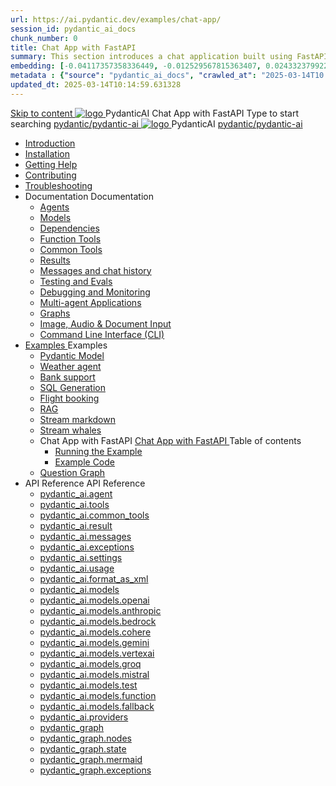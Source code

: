 ```yaml
---
url: https://ai.pydantic.dev/examples/chat-app/
session_id: pydantic_ai_docs
chunk_number: 0
title: Chat App with FastAPI
summary: This section introduces a chat application built using FastAPI and PydanticAI, providing links to installation, troubleshooting, and contributing guidelines.
embedding: [-0.04117357358336449, -0.012529567815363407, 0.024332379922270775, -0.023563694208860397, 0.02757483348250389, -0.0008796204347163439, -0.04704353213310242, 0.008832891471683979, 0.003125404007732868, 0.018043138086795807, 0.013326205313205719, -0.08011096715927124, -0.029265940189361572, -0.032312728464603424, 0.023116460070014, -0.001353060593828559, -0.034017812460660934, 0.005303927697241306, 0.00018922321032732725, 0.043689269572496414, 0.05151588097214699, 0.0023899120278656483, 0.010572914965450764, 0.008658190257847309, -0.0035551688633859158, 0.0017400237265974283, 0.009692421182990074, 0.050202127546072006, 0.0073374491184949875, -0.04567387327551842, 0.027826402336359024, -0.008742046542465687, -0.010880389250814915, 0.010468094609677792, 0.02757483348250389, 0.023745384067296982, 0.005296939518302679, 0.023969000205397606, -0.0026222646702080965, 0.01727445237338543, 0.025310706347227097, -0.0399995818734169, 0.04176056757569313, 0.013647655956447124, -0.05526147410273552, 0.010677735321223736, 0.0004786812060046941, 0.035694945603609085, 0.023955024778842926, 0.009007592685520649, -0.10169006139039993, 0.0011346840765327215, -0.051991067826747894, 0.011145934462547302, -0.0279801394790411, -0.005517063196748495, -0.03393395617604256, 0.020600762218236923, 0.004343071021139622, -0.012208118103444576, 0.02108992636203766, -0.007134796120226383, -0.028874609619379044, 0.05514966696500778, -0.03790316730737686, 0.004681991413235664, -0.06624668836593628, 0.02138342335820198, -0.07083084434270859, -0.02244560606777668, 0.03617013245820999, 0.026470722630620003, -0.03963620215654373, -0.07770708203315735, -0.008567345328629017, -0.03449299931526184, 0.017344333231449127, 0.10040425509214401, -0.009252173826098442, -0.0684269592165947, -0.0094688031822443, 0.04391288757324219, -0.00603068433701992, -0.017022881656885147, -0.025087088346481323, -0.02416466549038887, -0.0206846185028553, -0.017414212226867676, -0.008189991116523743, -0.012774149887263775, -0.00297865504398942, 0.012536556459963322, -0.041620805859565735, -0.0034416131675243378, 0.08642816543579102, 0.021495232358574867, 0.012389807030558586, 0.005733692552894354, 0.012906922958791256, 0.019804125651717186, 0.02828761376440525, -0.02624710462987423, -0.04545025900006294, 0.028119901195168495, 0.04094995558261871, -0.012243058532476425, 0.011243767105042934, -0.006474425550550222, -0.018574228510260582, -0.008364692330360413, -0.10862220078706741, -0.029265940189361572, -0.02627505734562874, 0.0196923166513443, -0.061271194368600845, 0.009727361612021923, 0.020516905933618546, -0.008120110258460045, 0.015401655808091164, -0.05478628724813461, -0.030551740899682045, 0.007379377726465464, 0.020083647221326828, 0.008343728259205818, 0.029237989336252213, -0.0027847366873174906, -0.02627505734562874, -0.0179453045129776, -0.047490768134593964, -0.009224222041666508, 0.009014580398797989, -0.005447182804346085, 0.03488432988524437, -0.03552722930908203, 0.004825246520340443, -0.012543544173240662, -0.03941258415579796, -0.011858715675771236, -0.020810402929782867, 0.02932184562087059, 0.02627505734562874, -0.02929389290511608, -0.00395523477345705, 0.04078224301338196, -0.01499634888023138, 0.0021243663504719734, -0.030551740899682045, -0.0035097466316074133, -0.03323515132069588, -7.3156115831807256e-06, 0.04793800041079521, 0.023982977494597435, -0.024737685918807983, -0.026344936341047287, -0.043269988149404526, 0.0196224357932806, 0.039496440440416336, 0.014618994668126106, -0.00725359283387661, -0.055093761533498764, -0.026498673483729362, 0.04114561900496483, -0.04961513355374336, -0.013018731027841568, -0.03994367644190788, -0.014241639524698257, -0.047490768134593964, -0.016799265518784523, -0.05408748239278793, -0.059817682951688766, -0.0262331273406744, -0.03105488047003746, -0.011998476460576057, -0.002202981850132346, 0.019217129796743393, -0.015094181522727013, -0.009699408896267414, -0.02695988491177559, -0.009252173826098442, -0.04097790643572807, -0.016505766659975052, -0.0010761591838672757, -0.03446504846215248, -0.03491228073835373, -0.017162643373012543, -0.027127597481012344, 0.014045974239706993, 0.004985971376299858, -0.032284777611494064, 0.04908404126763344, 0.00865120254456997, 0.026079392060637474, 0.0290423221886158, 0.024024905636906624, 0.02272512950003147, -0.028846656903624535, 0.06853876262903214, -0.01965038850903511, 0.016366006806492805, 0.016435885801911354, -0.006453461479395628, 0.008581321686506271, 0.027043741196393967, 0.00980423018336296, 0.013822357170283794, -0.03410166874527931, 0.0039657168090343475, 0.0033228162210434675, -0.015667201951146126, -0.018532300367951393, 0.05394772067666054, -0.04804981127381325, 0.02898641861975193, -0.01139750424772501, -0.03636579588055611, -0.022878864780068398, -0.05825236067175865, 0.009084461256861687, -0.003565650898963213, 0.05316505953669548, -0.04802186042070389, 0.0748000517487526, 0.02378731220960617, -0.009217234328389168, -0.0037770394701510668, 0.026750244200229645, 0.048552948981523514, -0.04754666984081268, 0.009615552611649036, 0.03136235475540161, 0.01765180565416813, 0.014073926955461502, -0.011516300961375237, -0.01897953636944294, 0.03907715901732445, -0.06915371119976044, 0.014311520382761955, -0.0007219525869004428, 0.0023497308138757944, 0.006649126764386892, -0.0047274138778448105, 0.015457560308277607, 0.025632156059145927, 0.017819520086050034, 0.02619119919836521, -0.0007206423324532807, -0.027141574770212173, -0.056463420391082764, 0.037847261875867844, 0.05512171611189842, 0.04455578699707985, -0.022291868925094604, 0.009056508541107178, -0.013235361315310001, 0.0011870944872498512, -0.04039091244339943, -0.009692421182990074, -0.007819624617695808, -0.022543439641594887, 0.01399006973952055, -0.0008944700239226222, 0.0304119810461998, -0.017665782943367958, 0.0023287667427212, -0.0012386313173919916, -0.029126180335879326, -0.015723105520009995, 0.029517510905861855, -0.05758150666952133, -0.03270405903458595, 0.02553432434797287, 0.03767954930663109, 0.05590437725186348, -0.013752476312220097, -0.04209599643945694, 0.028846656903624535, -0.01398308202624321, 0.014493209309875965, 0.02004171907901764, -0.005967792123556137, -0.013123552314937115, -0.0072815450839698315, 0.04039091244339943, 0.028734849765896797, 0.007903480902314186, 0.035359516739845276, 0.016980953514575958, -0.015946723520755768, -0.015261894091963768, 0.0013670367188751698, 0.014535137452185154, 0.031278498470783234, 0.003951740451157093, -0.03102692775428295, 0.04050271958112717, 0.002566360170021653, 0.07004818320274353, 0.03944053873419762, 0.02895846590399742, -0.013906213454902172, 0.05104069411754608, 0.013074635528028011, -0.012494628317654133, -0.00508031016215682, -0.0032721529714763165, 0.008811927400529385, -0.01798723265528679, -0.006404545158147812, 0.05551304668188095, -0.04796595498919487, -0.04858090355992317, 0.03337491303682327, 0.005391278304159641, -0.04382903128862381, -0.020796427503228188, -0.03636579588055611, 0.056407514959573746, -0.034744568169116974, 0.043689269572496414, -0.04148104786872864, -0.06943323463201523, -0.036785077303647995, 0.04687581956386566, 0.01928700879216194, -0.07138989120721817, -0.0117119662463665, 0.027015790343284607, -0.00383643782697618, -0.020614737644791603, -0.025310706347227097, 0.02452804520726204, -0.034325286746025085, -0.013368133455514908, 0.023228267207741737, -0.004675003234297037, -0.014912492595613003, -0.0245559960603714, 0.019943885505199432, 0.0017321620834991336, 0.04285070300102234, -0.045366398990154266, -0.03449299931526184, -0.05769331380724907, -0.019566532224416733, -0.005216577090322971, 0.006911178585141897, 0.015667201951146126, 0.03821064159274101, -0.017344333231449127, -0.007665887475013733, -0.013263313099741936, -0.00967844482511282, 0.02247355878353119, 0.017861448228359222, -0.002989137079566717, -0.00697756465524435, -0.02830159105360508, -0.03354262560606003, -0.041620805859565735, 0.016366006806492805, -0.06222157180309296, -0.0020999081898480654, -0.0025855773128569126, -0.004633075091987848, 0.0010595626663416624, 0.021984396502375603, -0.022711152210831642, -0.03930077701807022, -0.010468094609677792, -0.01481465995311737, 0.01658962294459343, 0.010922317393124104, -0.004199816379696131, -0.01363367959856987, -0.03275996446609497, -0.040894050151109695, -0.02796616405248642, 0.005572967231273651, -0.004706449806690216, 0.030803311616182327, 0.013130540028214455, -0.010978221893310547, 0.00879795104265213, 0.0158209390938282, 0.05168359354138374, 0.02209620364010334, 0.00038128532469272614, 0.018029160797595978, 0.003041547490283847, 0.05635160952806473, 0.06440184265375137, -0.03561108559370041, -0.0077846841886639595, -0.000310312956571579, 0.04863680526614189, 0.005775620695203543, 0.0035219755955040455, 0.0035446868278086185, 0.055708710104227066, 0.014066938310861588, 0.004101983737200499, 0.00483922241255641, -0.023354053497314453, 0.010964245535433292, -0.003293117042630911, 0.01587684266269207, 0.05651932209730148, 0.02721145562827587, 0.011691002175211906, -0.01661757566034794, 0.03963620215654373, -0.027546880766749382, 0.01966436393558979, -0.03488432988524437, -0.020279312506318092, -0.03382214903831482, 0.008567345328629017, 0.017344333231449127, 0.01051701046526432, 0.04408060014247894, -0.005335373803973198, -0.08318571001291275, -0.039468489587306976, -0.006757441442459822, -0.06406641751527786, 0.04860885441303253, 0.08022277802228928, -0.02764471434056759, -0.012809090316295624, -0.029936792328953743, -0.008015289902687073, -0.003885354148223996, 0.05344458296895027, 0.002293826313689351, 0.012466675601899624, -0.03904920816421509, -0.0038189676124602556, 0.036393746733665466, 0.008057218044996262, 0.0011250755051150918, 0.016086483374238014, -0.05291349068284035, -0.036421701312065125, 0.02689000405371189, -0.013605727814137936, -0.02620517648756504, 0.011788834817707539, -0.02071257121860981, -0.02800809219479561, -0.02174680121243, -0.003076487686485052, -0.006177433300763369, 0.00826685968786478, 0.01797325722873211, -0.021942466497421265, -0.06825923919677734, 0.04729510098695755, 0.016743360087275505, 0.041592855006456375, 0.0050383820198476315, 0.05587642267346382, 0.023549718782305717, -0.04656834527850151, 0.027071693912148476, 0.003724629059433937, -0.00897963996976614, 0.0586995929479599, 0.007138289976865053, 0.028203757479786873, 0.01223606988787651, 0.031250547617673874, -0.022906817495822906, -0.0022623802069574594, -0.021858610212802887, -0.021173782646656036, -0.021299567073583603, 0.05182335525751114, 0.0392448715865612, -0.016407934948801994, 0.026442769914865494, 0.019818101078271866, -0.01002784725278616, -0.013850308954715729, 0.012844030745327473, -0.007568054832518101, 0.06037672609090805, -0.01832265965640545, -0.03854606673121452, 0.0028965454548597336, 0.009587600827217102, -0.020880283787846565, 0.01447923295199871, 0.04556206613779068, -0.01759590208530426, -0.0022239459212869406, -0.011152923107147217, -0.04494711756706238, -0.013438014313578606, -0.006118034943938255, -0.014353448525071144, 0.00013539340579882264, -0.024653829634189606, -0.019552554935216904, 0.022557415068149567, 0.007071903441101313, -0.04751871898770332, 0.003626796416938305, -0.002340995706617832, -0.004454880021512508, 0.03899330273270607, -0.04321408271789551, -0.01763783022761345, 0.012837042100727558, 0.035024091601371765, 0.013843321241438389, 0.03183754161000252, -0.007463234011083841, 0.03035607561469078, -0.00879096332937479, 0.008497465401887894, 0.02387116849422455, -0.02793821133673191, 0.015192014165222645, 0.0030887166503816843, -0.00023366282403003424, -0.018071088939905167, -0.03172573447227478, -0.032927677035331726, -0.013794404454529285, -0.011977512389421463, 0.030607646331191063, 0.008595298044383526, 0.014367424882948399, -0.008385656401515007, -0.06289242208003998, 0.005800079088658094, -0.004982477519661188, -0.00602719048038125, -0.03443709388375282, -0.025436490774154663, -0.012823065742850304, 0.01346596609801054, -0.012424747459590435, 0.005073321983218193, 2.616423080326058e-05, 0.01835061050951481, -0.0026065416168421507, 0.0028598580975085497, -0.008106134831905365, 0.008399632759392262, 0.08117315173149109, -0.023619597777724266, 0.022655248641967773, -0.021802706643939018, 0.0186301339417696, 0.025087088346481323, -0.011097018606960773, -0.0094688031822443, 0.018713990226387978, 0.0005214830162003636, 0.009790253825485706, -0.024248523637652397, 0.02483551949262619, 0.023032601922750473, -0.029824985191226006, 0.029517510905861855, 0.025785893201828003, -0.012145225889980793, -0.051627691835165024, 0.006460449192672968, -0.0059887561947107315, -0.007131301797926426, -0.029797032475471497, -0.012424747459590435, -0.004793800413608551, 0.002155812457203865, -0.012662340886890888, -0.014954420737922192, -0.02898641861975193, 0.006142493337392807, -0.03494023531675339, -0.02040509693324566, 0.00018660268688108772, 0.015024300664663315, -0.0392448715865612, 0.009343018755316734, -0.010607855394482613, 0.0029699199367314577, 0.013514882884919643, 0.008895783685147762, 0.028790753334760666, -0.018518324941396713, -0.00715226586908102, -0.020838355645537376, -0.013095599599182606, 0.0051781428046524525, 0.04178852215409279, -0.0100348349660635, -0.040586575865745544, 0.002402141224592924, -0.003902824129909277, -0.04340974614024162, -0.020251359790563583, 0.018783871084451675, -0.0006546926451846957, 0.004510784521698952, -0.00383643782697618, 0.010572914965450764, -0.007036963477730751, -0.012606436386704445, -0.016128411516547203, -0.028427375480532646, -0.0006027190247550607, -0.05120840668678284, 0.004737895913422108, 0.027826402336359024, -0.03829449787735939, 0.01654769480228424, 0.05213082954287529, -0.04069838672876358, -0.004357047379016876, 0.002456298563629389, 0.03488432988524437, 0.011201838962733746, -0.000828957068733871, 0.008714094758033752, -0.016114436089992523, -0.05310915783047676, -0.020754499360919, -0.013661631383001804, -0.01103412639349699, 0.039188966155052185, 0.03197730332612991, 0.02560420334339142, -0.004018126986920834, 0.011062078177928925, -0.009049520827829838, -0.01823880337178707, -0.0018378563690930605, -0.025785893201828003, 0.015164061449468136, 0.02486347034573555, -0.006163457408547401, -0.021970419213175774, 0.03002065047621727, -0.026079392060637474, -0.015653224661946297, -0.01034230925142765, 0.019915934652090073, -0.003742099041119218, -0.0005262873019091785, 0.0018535794224590063, 0.02761676162481308, -0.0013600486563518643, 0.02652662619948387, -0.02037714421749115, 0.0003786647866945714, -0.03357057645916939, -0.027071693912148476, 0.03150211647152901, -0.044388074427843094, 0.03795907273888588, 0.010740628466010094, -0.007938421331346035, -0.027351215481758118, 0.039859820157289505, 0.028119901195168495, 0.04380107671022415, 0.006705031264573336, 0.007945409044623375, -0.01823880337178707, 0.021439328789711, 0.024374308064579964, 0.03418552502989769, 0.004025115165859461, -0.014660922810435295, 0.010216524824500084, -0.066302590072155, 0.0012814331566914916, 0.006802863907068968, -0.030859215185046196, 0.004629581235349178, -0.08240304887294769, 0.025618180632591248, 0.06865057349205017, -0.01691107451915741, 0.016044555231928825, 0.03577880188822746, 0.007183712441474199, 0.038126785308122635, 0.013514882884919643, -0.008825902827084064, 0.015583344735205173, 0.006537317764014006, 0.0022885852959007025, 0.015024300664663315, -0.025674084201455116, 0.03586265817284584, -0.013843321241438389, -0.12891548871994019, -0.02694590948522091, 0.009119401685893536, 0.009909050539135933, -0.018825799226760864, -0.026778195053339005, -0.0033315513283014297, 0.002220451831817627, 0.0021016551181674004, 0.048133667558431625, -0.02315838821232319, -0.01870001293718815, 0.0030345593113452196, -0.026694338768720627, 0.01997183822095394, -0.02831556648015976, 0.014066938310861588, -0.004668015521019697, 0.0018675555475056171, -0.011320635676383972, -0.0234938133507967, -0.020433049649000168, 0.027714593335986137, -0.009538684040307999, 0.003860895987600088, 0.0044863261282444, -0.032620202749967575, -0.009454827755689621, 0.03035607561469078, -0.02208222821354866, 0.0027864836156368256, 0.0017644818872213364, -0.0011573953088372946, 0.019538579508662224, -0.01765180565416813, 0.014451281167566776, -0.01617034152150154, -0.04933561012148857, 0.019943885505199432, -0.03510794788599014, 0.0093150669708848, -0.005789597053080797, -0.010915329679846764, -0.016407934948801994, -0.002066714921966195, -0.026400841772556305, -0.0352756604552269, 0.017456140369176865, 0.04863680526614189, -0.007386365439742804, -0.0057616448029875755, 0.002307802438735962, 0.0120543809607625, -0.01073363982141018, 0.002765519544482231, -0.004608617164194584, -0.003132391953840852, 0.008497465401887894, 0.01721854694187641, -0.013165480457246304, 0.008532404899597168, -0.007239616475999355, 0.01589081808924675, -0.03941258415579796, 0.02621915191411972, 0.0029821491334587336, -0.014493209309875965, 0.013298253528773785, -0.015164061449468136, -0.021942466497421265, -0.002538408152759075, -0.019161224365234375, 0.00395523477345705, 0.0008385656401515007, 0.01038423739373684, 0.02206825278699398, -0.034660711884498596, 0.00045509656774811447, -0.024793591350317, 0.021634994074702263, -0.007686851546168327, -0.01790337637066841, -0.009601576253771782, -0.0010857677552849054, 0.0015295087359845638, 0.004444397985935211, -0.0051816366612911224, 0.0081340866163373, -0.01589081808924675, -0.044360123574733734, -0.019874004647135735, -0.03823859244585037, 0.0067993695847690105, -0.0024126232601702213, -0.016645528376102448, 0.011621122248470783, -0.02174680121243, 0.014192723669111729, -0.10375852137804031, -0.015751058235764503, -0.01829470694065094, -0.006044660694897175, 0.0469876267015934, -0.01797325722873211, 0.0021977408323436975, 0.019259057939052582, -0.007190700154751539, -0.03141826018691063, 0.017442164942622185, 0.000802751921582967, -0.03323515132069588, 0.0006494516273960471, 0.036086276173591614, -0.02419261820614338, 0.04659629613161087, 0.003013595240190625, 0.03169777989387512, -0.003829449648037553, -0.023717431351542473, 0.0015277618076652288, -0.0028581111691892147, 0.05207492411136627, -0.04452783614397049, 0.011069066822528839, 0.001133810612373054, 0.027532905340194702, 0.026372889056801796, 0.015457560308277607, -0.017120715230703354, -0.02862304076552391, -0.00012753185001201928, 0.0296572707593441, -0.020447025075554848, 0.04757462441921234, -0.0013757717097178102, 0.02796616405248642, 0.01593274623155594, -0.008714094758033752, -0.006705031264573336, -0.0186301339417696, 0.029964745044708252, 0.015052253380417824, 0.040586575865745544, 0.00655129412189126, -0.026037462055683136, -0.0025122028309851885, -0.012515592388808727, 0.010747616179287434, 0.009224222041666508, 0.041620805859565735, 0.004636568948626518, 0.015765033662319183, 0.020978117361664772, 0.043605413287878036, -0.04106176272034645, 0.022501511499285698, 0.018448444083333015, 0.0027864836156368256, 0.0029838960617780685, 0.016645528376102448, -0.005335373803973198, -0.01931496150791645, -0.014744779095053673, -0.0015347497537732124, -0.04217985272407532, -0.0004760606971103698, -0.009231209754943848, -0.006544305942952633, 0.004402469377964735, 0.02482154220342636, 0.0021750296000391245, -0.009937002323567867, -0.006628162693232298, 0.014073926955461502, 0.018895678222179413, 0.010048811323940754, -0.01104111410677433, -0.0374000258743763, 0.0258557740598917, -0.060600344091653824, -0.025059135630726814, 0.021271614357829094, -0.01800120808184147, -0.016505766659975052, 0.009014580398797989, -0.011823775246739388, 0.011704978533089161, -0.016449863091111183, 0.02489142306149006, -0.021257638931274414, 0.005600919481366873, 0.008434572257101536, -0.011439432390034199, 0.007875529117882252, -0.015443583950400352, 0.01793132908642292, 0.023284172639250755, -0.0018203862709924579, 0.046736057847738266, 0.030523788183927536, -0.020433049649000168, 0.015415631234645844, -0.019580507650971413, 0.03407371789216995, -0.009657480753958225, -0.024416236206889153, -0.00542971258983016, 0.00585598312318325, 0.018923630937933922, 0.010530986823141575, 0.007344437297433615, 0.0029734140262007713, -0.02862304076552391, -0.01938484236598015, 0.06473726779222488, -0.005069828126579523, -0.05285758525133133, 0.002169788582250476, 0.01791735179722309, -0.01593274623155594, 0.0025436491705477238, 0.04142514243721962, -0.01696697808802128, -0.015806961804628372, 0.001818639226257801, 0.0036966768093407154, -0.009545671753585339, -0.010698700323700905, 0.016058532521128654, 0.004343071021139622, -0.03759569302201271, 0.044388074427843094, 0.009461815468966961, -0.005716222338378429, 0.026792172342538834, -0.029098227620124817, -0.0003301852266304195, 0.010048811323940754, 0.006771417334675789, -0.008022277615964413, -0.014136819168925285, -0.009720372967422009, -0.03770750015974045, -0.01468887459486723, -0.004074031487107277, 0.004741389770060778, -0.0028126889374107122, -0.014786707237362862, 0.04271094128489494, -0.012732221744954586, -0.008259871043264866, 0.034017812460660934, 0.0018168921815231442, 0.04131333529949188, -0.017819520086050034, -0.053360726684331894, -0.029098227620124817, -0.021537160500884056, 0.004524760413914919, 0.04497506842017174, 0.016673479229211807, -0.029265940189361572, -0.008148062974214554, -0.00897963996976614, -0.028525207191705704, -0.004514278378337622, -0.025352634489536285, 0.007616971153765917, -0.023228267207741737, 0.012243058532476425, 0.035415422171354294, 0.016757337376475334, 0.021579088643193245, 0.0781543180346489, 0.05693860724568367, 0.010314357466995716, -0.024374308064579964, 0.0323965847492218, -0.02831556648015976, -0.017358308658003807, 0.006345146801322699, 0.02208222821354866, 0.03309538960456848, -0.006226349622011185, -0.0014011034509167075, 0.026456745341420174, -0.018462419509887695, 0.022585367783904076, 0.029210036620497704, -0.00157842505723238, -0.010656771250069141, 0.04304637014865875, -0.00697756465524435, 0.007019493263214827, 0.022571392357349396, 0.0009687180281616747, -0.006795875728130341, 0.0032826350070536137, 0.019887981936335564, 0.01399006973952055, 0.02521287277340889, -0.017791567370295525, 0.0036722186487168074, 0.02901437133550644, -0.02454202063381672, -0.02208222821354866, 0.01865808479487896, 0.02065666764974594, -0.009398923255503178, 0.0009870616486296058, -0.0013277289690449834, -0.008853855542838573, -0.01828073151409626, 0.015946723520755768, -0.026484698057174683, -0.002989137079566717, -0.023395981639623642, -0.013081624172627926, -0.027029765769839287, -0.025450466200709343, -0.03217296674847603, 0.010265440680086613, -0.005583449732512236, 0.015303823165595531, 0.00045203929767012596, 0.020111599937081337, 0.006837803870439529, 0.006949612870812416, -0.004514278378337622, 0.011257743462920189, -0.03035607561469078, -0.004290660843253136, 0.03636579588055611, -0.009063497185707092, 0.023661527782678604, 0.01763783022761345, 0.030104506760835648, -0.010782556608319283, -0.011432444676756859, 0.006960094906389713, 0.007351425476372242, -0.026065414771437645, 0.017749639227986336, 0.025031184777617455, 0.032648153603076935, 0.0351358987390995, -0.0011670038802549243, -0.01583491452038288, -0.018140969797968864, 0.030244266614317894, 0.0196224357932806, -0.005447182804346085, 0.018839774653315544, -0.008818915113806725, 0.017805542796850204, 0.0017828254494816065, -0.009440851397812366, 0.00948976818472147, 0.007442269939929247, 0.03385009989142418, -3.1091349228518084e-05, -0.01450718566775322, -0.012557520531117916, -0.02835749462246895, -0.005821043159812689, -0.00791745726019144, 0.025380587205290794, 0.04517073556780815, -0.023032601922750473, 0.026414817199110985, 0.007665887475013733, 0.01381536852568388, -0.013375122100114822, -0.025003232061862946, -0.00760998297482729, -0.02205427549779415, -0.001091008773073554, -0.016100460663437843, -0.03206115961074829, 0.0065233418717980385, -0.0107196643948555, -0.014926468022167683, 0.017763614654541016, -0.010258452966809273, -0.0031970315612852573, -0.04209599643945694, -0.006401050835847855, 0.012564508244395256, 0.03183754161000252, 0.01685516908764839, -0.007344437297433615, -0.019943885505199432, -0.00690419040620327, -0.0033979378640651703, -0.0038084855768829584, 0.0038329437375068665, 0.010845448821783066, -0.025771917775273323, 0.013731512241065502, 0.027812426909804344, 0.010251465253531933, 0.00033826514845713973, 0.016086483374238014, 0.009063497185707092, -0.005586943589150906, -0.06770019978284836, 0.05548509210348129, 0.0213694479316473, -0.0245559960603714, -0.026428792625665665, 0.03147416189312935, 0.014178747311234474, 0.011446421034634113, 0.005412242375314236, -0.057525601238012314, -0.01728842779994011, -0.03566699102520943, -0.0056253778748214245, 0.0169530026614666, 0.028706897050142288, 0.014968396164476871, 0.01297680288553238, 0.0011862210230901837, -0.019189177080988884, 0.006946118548512459, 0.012871982529759407, 0.02076847478747368, -0.01120882760733366, 0.021299567073583603, 0.0027864836156368256, -0.013941153883934021, 0.02595360577106476, -0.06004130095243454, -0.008881807327270508, -0.06300423294305801, 0.00844854861497879, -0.0012604689691215754, -0.05243830382823944, 0.005118744447827339, -0.013619703240692616, -0.01499634888023138, -0.005803572945296764, 0.03323515132069588, -0.018881702795624733, 2.3680197500652866e-06, 0.0036477604880928993, -0.02445816434919834, -0.0022431630641222, 0.09006194770336151, -0.0075051626190543175, -0.026414817199110985, 0.03211706504225731, 0.01590479537844658, 0.016324076801538467, 0.0014631223166361451, 0.009706397540867329, -0.0010333574609830976, -0.020502930507063866, -0.01693902537226677, 0.026638435199856758, 0.03220092132687569, -0.011439432390034199, 0.006939130835235119, -0.009063497185707092, -0.0010857677552849054, 0.018881702795624733, 0.02141137607395649, 0.0018081571906805038, 0.017749639227986336, 0.03829449787735939, -0.02350779063999653, -0.006935636512935162, 0.01103412639349699, -0.002255392260849476, 0.018378563225269318, -0.025799868628382683, 0.026652410626411438, 0.05942635238170624, 0.009021569043397903, -0.06155071780085564, -0.009021569043397903, 0.004598134662955999, -0.022850913926959038, 0.046791963279247284, -0.0038224617019295692, -0.022333798930048943, -0.009790253825485706, -0.00019621125829871744, 0.01788940094411373, -0.0005306547973304987, -0.004304636735469103, -0.010188572108745575, 0.0021732826717197895, 0.0049195848405361176, 0.030244266614317894, -0.030104506760835648, 0.014926468022167683, 0.012536556459963322, -0.015331774950027466, 0.019790148362517357, -0.003934270236641169, -0.010489058680832386, -0.0169530026614666, -0.01868603751063347, -0.0063521345146000385, 0.06563173979520798, 0.03139030560851097, 0.02174680121243, -0.046791963279247284, 0.013256325386464596, -0.004395481664687395, 0.023423932492733, -0.02317236363887787, -0.060600344091653824, -0.004811270162463188, -0.016352029517292976, 0.0053144097328186035, 0.03354262560606003, -0.011991488747298717, 0.019245080649852753, 0.018196873366832733, 0.0028581111691892147, 0.02139740064740181, 0.035694945603609085, -0.00490560894832015, -0.00013779554865323007, 0.017162643373012543, 0.03516385331749916, -0.013158492743968964, -0.012333902530372143, -0.006792381405830383, 0.03108283318579197, -0.008846867829561234, -0.02173282578587532, 0.021998371928930283, 0.008189991116523743, -0.021607041358947754, 0.0009687180281616747, 0.002678168937563896, 0.005251517053693533, -0.018210850656032562, 0.037120506167411804, 0.014192723669111729, 0.03245249018073082, -0.018895678222179413, 0.014004046097397804, 0.0009372718050144613, 0.02452804520726204, 0.019217129796743393, 0.013773440383374691, -0.040558625012636185, -0.0008123604347929358, -0.021551135927438736, 0.020558834075927734, -0.01257149688899517, -0.015331774950027466, -0.018196873366832733, 0.014025010168552399, 0.01833663508296013, 0.011243767105042934, 0.01826675422489643, -0.005146696697920561, -0.01653371937572956, 0.004828740376979113, -0.024751663208007812, -0.009252173826098442, -0.022305846214294434, -0.022305846214294434, 0.004846210591495037, -0.009881098754703999, -0.0012735715135931969, -0.012781137600541115, -0.002693891990929842, 0.03139030560851097, 0.021131854504346848, -0.017512045800685883, -0.01019556075334549, -0.0018011691281571984, -0.0047309077344834805, 0.0034835413098335266, 0.011432444676756859, -0.01292788702994585, -0.015625273808836937, -0.0023008144926279783, 0.0015487258788198233, 0.005447182804346085, -0.03144621104001999, 0.012522580102086067, 0.009629528969526291, 0.02687602862715721, 0.029237989336252213, -0.03169777989387512, 0.00578260887414217, -0.01927303336560726, 0.006456955336034298, -0.0054017603397369385, -0.004000656772404909, 0.005800079088658094, -0.0139551293104887, 0.0048636808060109615, 0.02177475392818451, 0.020572809502482414, 0.016379982233047485, -0.05238239839673042, 0.021257638931274414, -0.04002753272652626, -0.014052961952984333, -0.01226402260363102, 0.0017994220834225416, -0.0026641928125172853, -0.014982372522354126, 0.004608617164194584, 0.006509365513920784, -0.0007765467162244022, 0.020209431648254395, 0.011858715675771236, 0.012941863387823105, -0.01174690667539835, 0.01085942517966032, -0.026107342913746834, -0.00777769647538662, 0.016785288229584694, 0.03382214903831482, -0.00914735347032547, 0.003029318293556571, -0.008839879184961319, 0.002171535510569811, -0.01055195089429617, -0.0139551293104887, -0.00037975667510181665, 0.017008906230330467, -0.011453408747911453, 0.008776986971497536, 0.018727965652942657, -0.02721145562827587, -0.002931485651060939, -0.0050069354474544525, -0.034660711884498596, 0.00033673649886623025, 0.01653371937572956, 0.024262499064207077, 0.011991488747298717, -0.004157887771725655, 0.04419240728020668, 0.0028860634192824364, -0.010978221893310547, 0.011250755749642849, 0.01691107451915741, -0.021159805357456207, 0.0018658085027709603, -0.015597321093082428, 0.00032494417973794043, -0.03622603416442871, 0.026344936341047287, -0.0010141403181478381, 0.003689688863232732, -0.00831577554345131, -0.003411913989111781, -0.018015185371041298, -0.001706830458715558, -0.003742099041119218, 0.017791567370295525, 0.025827821344137192, -0.0003301852266304195, 0.014018022455275059, -0.006233337800949812, 0.008595298044383526, -0.03868582844734192, -0.00749817444011569, 0.009098436683416367, 0.0049195848405361176, -0.022990673780441284, 0.018839774653315544, 0.0001027461257763207, 0.026163248345255852, -0.0030223303474485874, -0.007875529117882252, 0.012173177674412727, 0.02725338377058506, -0.012683304958045483, -0.006390568800270557, -0.0006463943282142282, -0.016729384660720825, -0.02317236363887787, -0.025366609916090965, 0.0011023643892258406, 0.03932872787117958, -0.01430453173816204, -0.019231105223298073, 0.013438014313578606, -0.012250046245753765, 0.016729384660720825, -0.022319821640849113, 0.012557520531117916, -0.0017111980123445392, 0.009231209754943848, -0.03494023531675339, 0.016324076801538467, 0.005862971302121878, 0.02793821133673191, -0.0009259162470698357, -0.02560420334339142, 0.014605018310248852, -0.03457685559988022, 0.009063497185707092, 0.004598134662955999, -0.019748220220208168, 0.0057791150175035, -0.038518115878105164, -0.022501511499285698, 0.0016360764857381582, 0.0029821491334587336, -4.435771916178055e-05, 0.019175201654434204, -0.03516385331749916, 0.0004339140432421118, -0.044863261282444, 8.909760072128847e-05, 0.0051816366612911224, 0.017050834372639656, -0.002791724866256118, 0.007351425476372242, 0.00714877201244235, -0.006753947585821152, 0.011334612034261227, -0.0019321950385347009, -0.013403073884546757, -0.04514278471469879, 0.01279511395841837, -0.0001741552259773016, -0.016407934948801994, -0.019133271649479866, 0.03144621104001999, 0.016128411516547203, 0.0007887757965363562, -0.019510626792907715, 0.019454723224043846, 0.008560357615351677, 0.052242640405893326, 0.020488953217864037, 0.03069150261580944, -0.0037560751661658287, 0.028525207191705704, 0.03521975502371788, 0.006820333655923605, 0.01446525752544403, 0.0023637069389224052, 0.00010624014976201579, 0.0016352030215784907, -0.014786707237362862, 0.025408538058400154, 0.011055090464651585, 0.020642690360546112, 0.03563904017210007, -0.003244200721383095, 0.02937774918973446, -0.026652410626411438, 0.03002065047621727, 0.015233942307531834, -0.004877656698226929, 0.012725233100354671, -0.010279417037963867, 0.016799265518784523, 0.05498195439577103, -0.004035597201436758, 0.01835061050951481, -0.020586786791682243, 0.00932205468416214, 0.008811927400529385, -0.010677735321223736, 0.026848075911402702, 0.0041089714504778385, 0.014171759597957134, 0.02380128763616085, -0.026079392060637474, -0.002793471794575453, 0.006785393692553043, -0.012298963032662868, 0.01086641289293766, -0.0028738342225551605, 0.03647760674357414, -0.021830659359693527, 0.020992092788219452, -0.009601576253771782, -0.010496046394109726, 0.03043993189930916, 0.02178873121738434, -0.0010062787914648652, -0.02072654664516449, -0.010775567963719368, -0.014031997881829739, -0.03667327016592026, 0.00280395383015275, 0.010300381109118462, 0.0010237488895654678, 0.0004633948556147516, -0.0036407725419849157, -0.01685516908764839, 0.026121320202946663, 0.02240367792546749, 0.021830659359693527, -0.001843097386881709, -0.010062787681818008, 0.0004212482017464936, -0.019440745934844017, 0.008832891471683979, -0.04981079697608948, 0.011425456963479519, -0.004594640806317329, -0.0008372553857043386, 0.0033105872571468353, 0.011893656104803085, -0.02450009249150753, 0.026358913630247116, -0.0028878103476017714, -0.021006068214774132, 0.0008254630374722183, 0.009266150183975697, 0.01051701046526432, -0.0145211610943079, 0.04318613186478615, -0.03379419445991516, -0.019580507650971413, -0.02968522347509861, -0.0352756604552269, 0.004999947734177113, 0.019887981936335564, -0.04545025900006294, 0.01753999851644039, -0.008902771398425102, 0.015611296519637108, 0.006184421479701996, 0.01481465995311737, -0.008930724114179611, -0.004828740376979113, 0.011865703389048576, -0.0020771969575434923]
metadata : {"source": "pydantic_ai_docs", "crawled_at": "2025-03-14T10:14:59.631328", "url_path": "/examples/chat-app/", "chunk_size": 4831}
updated_dt: 2025-03-14T10:14:59.631328
---
```

[ Skip to content ](https://ai.pydantic.dev/examples/chat-app/#chat-app-with-fastapi)
[ ![logo](https://ai.pydantic.dev/img/logo-white.svg) ](https://ai.pydantic.dev/ "PydanticAI")
PydanticAI 
Chat App with FastAPI 
Type to start searching
[ pydantic/pydantic-ai  ](https://github.com/pydantic/pydantic-ai "Go to repository")
[ ![logo](https://ai.pydantic.dev/img/logo-white.svg) ](https://ai.pydantic.dev/ "PydanticAI") PydanticAI 
[ pydantic/pydantic-ai  ](https://github.com/pydantic/pydantic-ai "Go to repository")
  * [ Introduction  ](https://ai.pydantic.dev/)
  * [ Installation  ](https://ai.pydantic.dev/install/)
  * [ Getting Help  ](https://ai.pydantic.dev/help/)
  * [ Contributing  ](https://ai.pydantic.dev/contributing/)
  * [ Troubleshooting  ](https://ai.pydantic.dev/troubleshooting/)
  * Documentation  Documentation 
    * [ Agents  ](https://ai.pydantic.dev/agents/)
    * [ Models  ](https://ai.pydantic.dev/models/)
    * [ Dependencies  ](https://ai.pydantic.dev/dependencies/)
    * [ Function Tools  ](https://ai.pydantic.dev/tools/)
    * [ Common Tools  ](https://ai.pydantic.dev/common_tools/)
    * [ Results  ](https://ai.pydantic.dev/results/)
    * [ Messages and chat history  ](https://ai.pydantic.dev/message-history/)
    * [ Testing and Evals  ](https://ai.pydantic.dev/testing-evals/)
    * [ Debugging and Monitoring  ](https://ai.pydantic.dev/logfire/)
    * [ Multi-agent Applications  ](https://ai.pydantic.dev/multi-agent-applications/)
    * [ Graphs  ](https://ai.pydantic.dev/graph/)
    * [ Image, Audio & Document Input  ](https://ai.pydantic.dev/input/)
    * [ Command Line Interface (CLI)  ](https://ai.pydantic.dev/cli/)
  * [ Examples  ](https://ai.pydantic.dev/examples/)
Examples 
    * [ Pydantic Model  ](https://ai.pydantic.dev/examples/pydantic-model/)
    * [ Weather agent  ](https://ai.pydantic.dev/examples/weather-agent/)
    * [ Bank support  ](https://ai.pydantic.dev/examples/bank-support/)
    * [ SQL Generation  ](https://ai.pydantic.dev/examples/sql-gen/)
    * [ Flight booking  ](https://ai.pydantic.dev/examples/flight-booking/)
    * [ RAG  ](https://ai.pydantic.dev/examples/rag/)
    * [ Stream markdown  ](https://ai.pydantic.dev/examples/stream-markdown/)
    * [ Stream whales  ](https://ai.pydantic.dev/examples/stream-whales/)
    * Chat App with FastAPI  [ Chat App with FastAPI  ](https://ai.pydantic.dev/examples/chat-app/) Table of contents 
      * [ Running the Example  ](https://ai.pydantic.dev/examples/chat-app/#running-the-example)
      * [ Example Code  ](https://ai.pydantic.dev/examples/chat-app/#example-code)
    * [ Question Graph  ](https://ai.pydantic.dev/examples/question-graph/)
  * API Reference  API Reference 
    * [ pydantic_ai.agent  ](https://ai.pydantic.dev/api/agent/)
    * [ pydantic_ai.tools  ](https://ai.pydantic.dev/api/tools/)
    * [ pydantic_ai.common_tools  ](https://ai.pydantic.dev/api/common_tools/)
    * [ pydantic_ai.result  ](https://ai.pydantic.dev/api/result/)
    * [ pydantic_ai.messages  ](https://ai.pydantic.dev/api/messages/)
    * [ pydantic_ai.exceptions  ](https://ai.pydantic.dev/api/exceptions/)
    * [ pydantic_ai.settings  ](https://ai.pydantic.dev/api/settings/)
    * [ pydantic_ai.usage  ](https://ai.pydantic.dev/api/usage/)
    * [ pydantic_ai.format_as_xml  ](https://ai.pydantic.dev/api/format_as_xml/)
    * [ pydantic_ai.models  ](https://ai.pydantic.dev/api/models/base/)
    * [ pydantic_ai.models.openai  ](https://ai.pydantic.dev/api/models/openai/)
    * [ pydantic_ai.models.anthropic  ](https://ai.pydantic.dev/api/models/anthropic/)
    * [ pydantic_ai.models.bedrock  ](https://ai.pydantic.dev/api/models/bedrock/)
    * [ pydantic_ai.models.cohere  ](https://ai.pydantic.dev/api/models/cohere/)
    * [ pydantic_ai.models.gemini  ](https://ai.pydantic.dev/api/models/gemini/)
    * [ pydantic_ai.models.vertexai  ](https://ai.pydantic.dev/api/models/vertexai/)
    * [ pydantic_ai.models.groq  ](https://ai.pydantic.dev/api/models/groq/)
    * [ pydantic_ai.models.mistral  ](https://ai.pydantic.dev/api/models/mistral/)
    * [ pydantic_ai.models.test  ](https://ai.pydantic.dev/api/models/test/)
    * [ pydantic_ai.models.function  ](https://ai.pydantic.dev/api/models/function/)
    * [ pydantic_ai.models.fallback  ](https://ai.pydantic.dev/api/models/fallback/)
    * [ pydantic_ai.providers  ](https://ai.pydantic.dev/api/providers/)
    * [ pydantic_graph  ](https://ai.pydantic.dev/api/pydantic_graph/graph/)
    * [ pydantic_graph.nodes  ](https://ai.pydantic.dev/api/pydantic_graph/nodes/)
    * [ pydantic_graph.state  ](https://ai.pydantic.dev/api/pydantic_graph/state/)
    * [ pydantic_graph.mermaid  ](https://ai.pydantic.dev/api/pydantic_graph/mermaid/)
    * [ pydantic_graph.exceptions  ](https://ai.pydantic.dev/api/pydantic_graph/exceptions/)